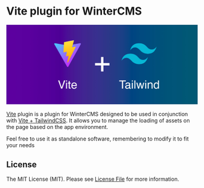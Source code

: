 # Vite plugin for WinterCMS

![alt text](https://github.com/marcomessa/wn-vite-tailwind-theme/blob/main/vite-theme.jpg?raw=true)

[Vite](https://vitejs.dev/) plugin is a plugin for WinterCMS designed to be used in conjunction with [Vite + TailwindCSS](https://github.com/marcomessa/wn-vite-tailwind-theme). It allows you to manage the loading of assets on the page based on the app environment. 

Feel free to use it as standalone software, remembering to modify it to fit your needs

## License
The MIT License (MIT). Please see [License File](https://github.com/marcomessa/wintercms-vite-tailwind-theme/blob/master/LICENSE) for more information.
